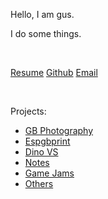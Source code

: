 Hello, I am gus.

I do some things.

<br>

[Resume](resume.pdf)
[Github](https://www.github.com/Gaunsessa)
[Email](mailto:gus@ef.je)

<br>

Projects:
   - [GB Photography](javascript:swapText('gbphoto'))
   - [Espgbprint](javascript:swapText('espgbprint'))
   - [Dino VS](javascript:swapText('dinovs'))
   - [Notes](javascript:swapText('notes'))
   - [Game Jams](javascript:swapText('gamejams'))
   - [Others](javascript:swapText('others'))
 